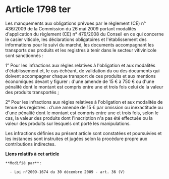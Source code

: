 # Article 1798 ter

Les manquements aux obligations prévues                                        par le règlement (CE) n° 436/2009 de la
Commission du 26 mai 2009 portant modalités d'application du règlement (CE) n° 479/2008 du Conseil en ce qui concerne le
casier viticole, les déclarations obligatoires et l'établissement des informations pour le suivi du marché, les documents
accompagnant les transports des produits et les registres à tenir dans le secteur vitivinicole sont sanctionnés : 

1° Pour les infractions aux règles relatives à l'obligation et aux modalités d'établissement et, le cas échéant, de
validation du ou des documents qui doivent accompagner chaque transport de ces produits et aux mentions économiques devant y
figurer : d'une amende de 15 € à 750 € ou d'une pénalité dont le montant est compris entre une et trois fois celui de la
valeur des produits transportés ; 

2° Pour les infractions aux règles relatives à l'obligation et aux modalités de tenue des registres : d'une amende de 15 €
par omission ou inexactitude ou d'une pénalité dont le montant est compris entre une et trois fois, selon le cas, la valeur
des produits dont l'inscription n'a pas été effectuée ou la valeur des produits sur lesquels ont porté les manipulations. 

Les infractions définies au présent article sont constatées et poursuivies et les instances sont instruites et jugées selon
la procédure propre aux contributions indirectes.

**Liens relatifs à cet article**

	**Modifié par**:

	  - Loi n°2009-1674 du 30 décembre 2009 - art. 36 (V)

